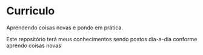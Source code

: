 # Curriculo
Aprendendo coisas novas e pondo em prática.

Este repositório terá meus conhecimentos sendo postos dia-a-dia conforme aprendo coisas novas
